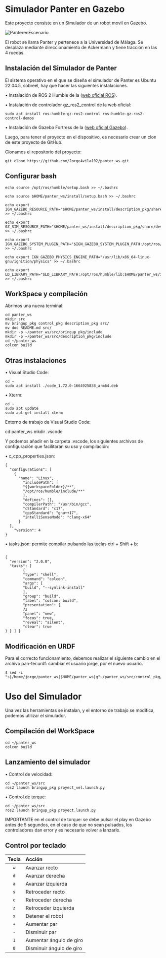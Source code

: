 # Simulador Panter en Gazebo

Este proyecto consiste en un Simulador de un robot movil en Gazebo.

![PanterenEscenario](https://github.com/user-attachments/assets/94668fd8-8737-40dc-ad20-ccca80fc2957)

El robot se llama Panter y pertenece a la Universidad de Málaga.
Se desplaza mediante direccionamiento de Ackermann y tiene tracción en las 4 ruedas.

## Instalación del Simulador de Panter

El sistema operativo en el que se diseña el simulador de Panter es Ubuntu 22.04.5, sobreél, hay que hacer las siguientes instalaciones.

• Instalación de ROS 2 Humble de la ([web oficial ROS](https://docs.ros.org/en/humble/Installation/Ubuntu-Install-Debs.html)).

• Instalación de controlador gz_ros2_control de la web oficial:

```
sudo apt install ros-humble-gz-ros2-control ros-humble-gz-ros2-control-demos
```

• Instalación de Gazebo Fortress de la ([web oficial Gazebo](https://gazebosim.org/docs/fortress/install_ubuntu/)).

Luego, para tener el proyecto en el dispositivo, es necesario crear un clon de este proyecto
de GitHub. 

Clonamos el repositorio del proyecto:
```
git clone https://github.com/JorgeAvila102/panter_ws.git
```

## Configurar bash
```
echo source /opt/ros/humble/setup.bash >> ~/.bashrc

echo source $HOME/panter_ws/install/setup.bash >> ~/.bashrc

echo export IGN_GAZEBO_RESOURCE_PATH="$HOME/panter_ws/install/description_pkg/share/description_pkg/worlds:$HOME/panter_ws/install/description_pkg/share/description_pkg/models:$IGN_GAZEBO_RESOURCE_PATH" >> ~/.bashrc

echo export GZ_SIM_RESOURCE_PATH="$HOME/panter_ws/install/description_pkg/share/description_pkg/worlds:$HOME/panter_ws/install/description_pkg/share/description_pkg/models:$GZ_SIM_RESOURCE_PATH" >> ~/.bashrc

echo export IGN_GAZEBO_SYSTEM_PLUGIN_PATH="$IGN_GAZEBO_SYSTEM_PLUGIN_PATH:/opt/ros/humble/lib" >> ~/.bashrc

echo export IGN_GAZEBO_PHYSICS_ENGINE_PATH="/usr/lib/x86_64-linux-gnu/ignition/physics" >> ~/.bashrc

echo export LD_LIBRARY_PATH="$LD_LIBRARY_PATH:/opt/ros/humble/lib:$HOME/panter_ws/install/gz_ros2_control/lib" >> ~/.bashrc
```
## WorkSpace y compilación

Abrimos una nueva terminal:
```
cd panter_ws
mkdir src
mv bringup_pkg control_pkg description_pkg src/
mv doc README.md src/
mkdir -p ~/panter_ws/src/bringup_pkg/include
mkdir -p ~/panter_ws/src/description_pkg/include
cd ~/panter_ws
colcon build

```

## Otras instalaciones

• Visual Studio Code:

```
cd ~
sudo apt install ./code_1.72.0-1664925838_arm64.deb
```

• Xterm:

```
cd ~
sudo apt update
sudo apt-get install xterm
```

Entorno de trabajo de Visual Studio Code:

cd panter_ws
mkdir .vscode

Y podemos añadir en la carpeta .vscode, los siguientes archivos de configuración que facilitarán su uso y compilación:

• c_cpp_properties.json:
```
{
  "configurations": [
    {
      "name": "Linux",
        "includePath": [
        "${workspaceFolder}/**",
        "/opt/ros/humble/include/**"
        ],
        "defines": [],
        "compilerPath": "/usr/bin/gcc",
        "cStandard": "c17",
        "cppStandard": "gnu++17",
        "intelliSenseMode": "clang-x64"
      }
  ],
    "version": 4
}
```
• tasks.json: permite compilar pulsando las teclas ctrl + Shift + b:
```

{
  "version": "2.0.0",
  "tasks": [
        {
        "type": "shell",
        "command": "colcon",
        "args": [
        "build", "--symlink-install"
        ],
        "group": "build",
        "label": "colcon: build",
        "presentation": {
        72
        "panel": "new",
        "focus": true,
        "reveal": "silent",
        "clear": true
} } ] }
```

## Modificación en URDF
Para el correcto funcionamiento, debemos realizar el siguiente cambio en el archivo pan-ter.urdf: cambiar el usuario jorge, por el nuevo usuario.
```
$ sed -i "s|/home/jorge/panter_ws|$HOME/panter_ws|g"~/panter_ws/src/control_pkg/urdf/panter.urdf
```

# Uso del Simulador
Una vez las herramientas se instalan, y el entorno de trabajo se modifica, podemos utilizar el simulador.

## Compilación del WorkSpace
```
cd ~/panter_ws
colcon build
```

## Lanzamiento del simulador

• Control de velocidad:
```
cd ~/panter_ws/src
ros2 launch bringup_pkg proyect_vel.launch.py
```
• Control de torque:
```
cd ~/panter_ws/src
ros2 launch bringup_pkg proyect.launch.py
```

IMPORTANTE en el control de torque: se debe pulsar el play en Gazebo
antes de 5 segundos, en el caso de que no sean pulsados, los controladores dan
error y es necesario volver a lanzarlo.

## Control por teclado

| Tecla | Acción                   |
|:-----:|:-------------------------|
| `w`   | Avanzar recto            |
| `d`   | Avanzar derecha          |
| `a`   | Avanzar izquierda        |
| `s`   | Retroceder recto         |
| `c`   | Retroceder derecha       |
| `z`   | Retroceder izquierda     |
| `x`   | Detener el robot         |
| `+`   | Aumentar par             |
| `-`   | Disminuir par            |
| `1`   | Aumentar ángulo de giro  |
| `0`   | Disminuir ángulo de giro |








